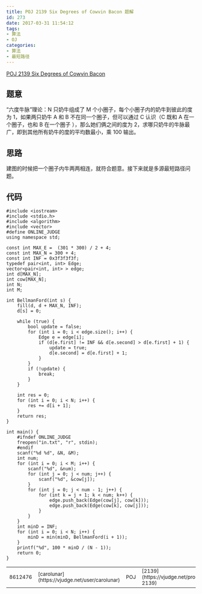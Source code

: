 ```yaml
---
title: POJ 2139 Six Degrees of Cowvin Bacon 题解
id: 273
date: 2017-03-31 11:54:12
tags:
- 算法
- OJ
categories:
- 算法
- 最短路径
---
```


[POJ 2139 Six Degrees of Cowvin Bacon](http://poj.org/problem?id=2139)

## 题意

“六度牛脉”理论：N 只奶牛组成了 M 个小圈子，每个小圈子内的奶牛到彼此的度为 1，如果两只奶牛 A 和 B 不在同一个圈子，但可以通过 C 认识（C 既和 A 在一个圈子，也和 B 在一个圈子 ），那么她们俩之间的度为 2，求哪只奶牛的牛脉最广，即到其他所有奶牛的度的平均数最小，乘 100 输出。

## 思路

建图的时候把一个圈子内牛两两相连，就符合题意。接下来就是多源最短路径问题。


<!-- more -->
## 代码
```
#include <iostream>
#include <stdio.h>
#include <algorithm>
#include <vector>
#define ONLINE_JUDGE
using namespace std;

const int MAX_E =  (301 * 300) / 2 + 4;
const int MAX_N = 300 + 4;
const int INF = 0x3f3f3f3f;
typedef pair<int, int> Edge;
vector<pair<int, int> > edge;
int d[MAX_N];
int cow[MAX_N];
int N;
int M;

int BellmanFord(int s) {
    fill(d, d + MAX_N, INF);
    d[s] = 0;

    while (true) {
        bool update = false;
        for (int i = 0; i < edge.size(); i++) {
            Edge e = edge[i];
            if (d[e.first] != INF && d[e.second] > d[e.first] + 1) {
                update = true;
                d[e.second] = d[e.first] + 1;
            }
        }
        if (!update) {
            break;
        }
    }

    int res = 0;
    for (int i = 0; i < N; i++) {
        res += d[i + 1];
    }
    return res;
}

int main() {
    #ifndef ONLINE_JUDGE
    freopen("in.txt", "r", stdin);
    #endif
    scanf("%d %d", &N, &M);
    int num;
    for (int i = 0; i < M; i++) {
        scanf("%d", &num);
        for (int j = 0; j < num; j++) {
            scanf("%d", &cow[j]);
        }
        for (int j = 0; j < num - 1; j++) {
            for (int k = j + 1; k < num; k++) {
                edge.push_back(Edge(cow[j], cow[k]));
                edge.push_back(Edge(cow[k], cow[j]));
            }
        }
    }
    int minD = INF;
    for (int i = 0; i < N; i++) {
        minD = min(minD, BellmanFord(i + 1));
    }
    printf("%d", 100 * minD / (N - 1));
    return 0;
}
```

<table id="listStatus" class="table table-striped table-bordered table-responsive dataTable no-footer hover-date" width="100%" cellspacing="0">
<tbody>
<tr id="8612476" class="accepted odd">
<td class=" run-id hidden-lg-down"><span style="font-size: 10pt;">8612476</span></td>
<td class=" username">
<div><span style="font-size: 10pt;">[carolunar](https://vjudge.net/user/carolunar)</span></td>
<td class=" oj"><span style="font-size: 10pt;">POJ</span></td>
<td class=" prob_num">
<div><span style="font-size: 10pt;">[2139](https://vjudge.net/problem/POJ-2139)</span></td>
<td class=" status hidden-md-down">
<div class="view-solution" title="" data-toggle="tooltip" data-run-id="8612476" data-original-title=""><span style="font-size: 10pt;">Accepted</span></td>
<td class=" runtime"><span style="font-size: 10pt;">16</span></td>
<td class=" memory"><span style="font-size: 10pt;">0.2</span></td>
<td class=" length hidden-lg-down"><span style="font-size: 10pt;">1511</span></td>
<td class=" language">
<div class="view-solution shared" title="" data-toggle="tooltip" data-html="true" data-run-id="8612476" data-original-title="C++"><span style="font-size: 10pt;">C++</span></td>
<td class=" date">
<div class="localizedTime" data-time="1490931171000"><span class="absolute" style="font-size: 10pt;">2017-03-31 11:32:51</span></td>
</tr>
</tbody>
</table>